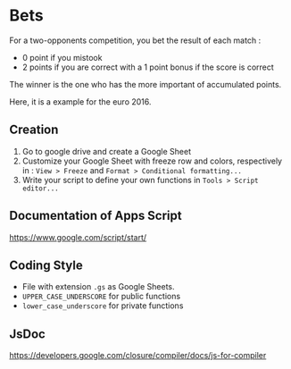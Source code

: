 # Bets

For a two-opponents competition, you bet the result of each match :
* 0 point if you mistook
* 2 points if you are correct with a 1 point bonus if the score is correct

The winner is the one who has the more important of accumulated points.

Here, it is a example for the euro 2016.

## Creation

1. Go to google drive and create a Google Sheet
2. Customize your Google Sheet with freeze row and colors, respectively in :
`View > Freeze` and `Format > Conditional formatting...`
3. Write your script to define your own functions in `Tools > Script editor...`

## Documentation of Apps Script

https://www.google.com/script/start/

## Coding Style

* File with extension `.gs` as Google Sheets.
* `UPPER_CASE_UNDERSCORE` for public functions
* `lower_case_underscore` for private functions 

## JsDoc

https://developers.google.com/closure/compiler/docs/js-for-compiler
